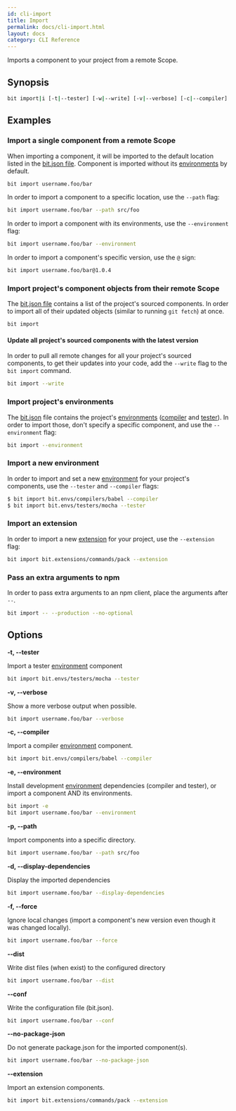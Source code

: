 ```yaml
---
id: cli-import
title: Import
permalink: docs/cli-import.html
layout: docs
category: CLI Reference
---
```

Imports a component to your project from a remote Scope.

## Synopsis

```bash
bit import|i [-t|--tester] [-w|--write] [-v|--verbose] [-c|--compiler] [-e|--environment] [--extension] [-p|--path <directory>] [-d|--display-dependencies] [-f|--force] [--dist] [--conf] [--no-package-json] [ids...]
```

## Examples

### Import a single component from a remote Scope

When importing a component, it will be imported to the default location listed in the [bit.json file](/docs/conf-bit-json.html).
Component is imported without its [environments](/docs/ext-concepts.html#extensions-vs-environments) by default.

```bash
bit import username.foo/bar
```

In order to import a component to a specific location, use the `--path` flag:

```bash
bit import username.foo/bar --path src/foo
```

In order to import a component with its environments, use the `--environment` flag:

```bash
bit import username.foo/bar --environment
```

In order to import a component's specific version, use the `@` sign:

```bash
bit import username.foo/bar@1.0.4
```

### Import project's component objects from their remote Scope

The [bit.json file](/docs/conf-bit-json.html) contains a list of the project's sourced components. In order to import all of their updated objects (similar to running `git fetch`) at once.

```bash
bit import
```

#### Update all project's sourced components with the latest version

In order to pull all remote changes for all your project's sourced components, to get their updates into your code, add the `--write` flag to the `bit import` command.

```bash
bit import --write
```

### Import project's environments

The [bit.json](/docs/conf-bit-json.html) file contains the project's [environments](/docs/ext-concepts.html#extensions-vs-environments) ([compiler](/docs/building-components.html) and [tester](/docs/testing-components.html)). In order to import those, don't specify a specific component, and use the `--environment` flag:

```bash
bit import --environment
```

### Import a new environment

In order to import and set a new [environment](/docs/ext-concepts.html#extensions-vs-environments) for your project's components, use the `--tester` and `--compiler` flags:

```bash
$ bit import bit.envs/compilers/babel --compiler
$ bit import bit.envs/testers/mocha --tester
```

### Import an extension

In order to import a new [extension](/docs/ext-concepts.html#what-is-an-extension) for your project, use the `--extension` flag:

```bash
bit import bit.extensions/commands/pack --extension
```

### Pass an extra arguments to npm

In order to pass extra arguments to an npm client, place the arguments after `--`.
  
```bash
bit import -- --production --no-optional
```
## Options

**-t, --tester**

Import a tester [environment](/docs/ext-concepts.html#extensions-vs-environments) component

```bash
bit import bit.envs/testers/mocha --tester
```

**-v, --verbose**

Show a more verbose output when possible.

```bash
bit import username.foo/bar --verbose
```

**-c, --compiler**

Import a compiler [environment](/docs/ext-concepts.html#extensions-vs-environments) component.

```bash
bit import bit.envs/compilers/babel --compiler
```

**-e, --environment**

Install development [environment](/docs/ext-concepts.html#extensions-vs-environments) dependencies (compiler and tester), or import a component AND its environments.

```bash
bit import -e
bit import username.foo/bar --environment
```

**-p, --path <path>**

Import components into a specific directory.

```bash
bit import username.foo/bar --path src/foo
```

**-d, --display-dependencies**

Display the imported dependencies

```bash
bit import username.foo/bar --display-dependencies
```

**-f, --force**

Ignore local changes (import a component's new version even though it was changed locally).

```bash
bit import username.foo/bar --force
```

**--dist**

Write dist files (when exist) to the configured directory

```bash
bit import username.foo/bar --dist
```

**--conf**

Write the configuration file (bit.json).

```bash
bit import username.foo/bar --conf
```

**--no-package-json**

Do not generate package.json for the imported component(s).

```bash
bit import username.foo/bar --no-package-json
```

**--extension**

Import an extension components.

```bash
bit import bit.extensions/commands/pack --extension
```